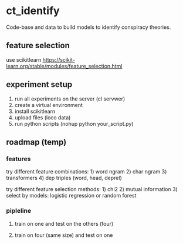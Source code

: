 # ct_identify
Code-base and data to build models to identify conspiracy theories.


## feature selection
use scikitlearn
https://scikit-learn.org/stable/modules/feature_selection.html



## experiment setup

1. run all experiments on the server (cl servwer)
2. create a virtual environment
3. install scikitlearn
4. upload files (loco data)
5. run python scripts (nohup python your_script.py)


## roadmap (temp)

### features

try different feature combinations: 1) word ngram 2) char ngram 3) transformers 4) dep triples (word, head, deprel)

try different feature selection methods: 1) chi2 2) mutual information 3) select by models: logistic regression or random forest

### pipleline

1. train on one and test on the others (four)

2. train on four (same size) and test on one
